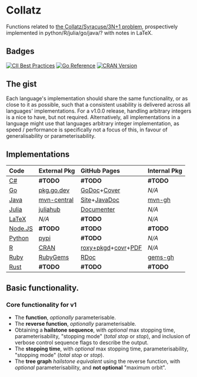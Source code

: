 # Collatz
Functions related to [the Collatz/Syracuse/3N+1 problem](https://en.wikipedia.org/wiki/Collatz_conjecture), prospectively implemented in python/R/julia/go/java/? with notes in LaTeX.
## Badges
[![CII Best Practices](https://bestpractices.coreinfrastructure.org/projects/6311/badge)](https://bestpractices.coreinfrastructure.org/projects/6311) [![Go Reference](https://pkg.go.dev/badge/github.com/Skenvy/Collatz/go.svg)](https://pkg.go.dev/github.com/Skenvy/Collatz/go) [![CRAN Version](https://www.r-pkg.org/badges/version/collatz)](https://cran.r-project.org/package=collatz)
## The gist
Each language's implementation should share the same functionality, or as close to it as possible, such that a consistent usability is delivered across all languages' implementations.
For a v1.0.0 release, handling arbitrary integers is a nice to have, but not required. Alternatively, all implementations in a language might use that languages arbitrary integer implementation, as speed / performance is specifically not a focus of this, in favour of generalisability or parameterisability.
## Implementations
| Code | External Pkg | GitHub Pages | Internal Pkg |
| :--- | :---         | :---         | :---         |
| [C#](https://github.com/Skenvy/Collatz/tree/main/C%23) | **#TODO** | **#TODO** | **#TODO** |
| [Go](https://github.com/Skenvy/Collatz/tree/main/go) | [pkg.go.dev](https://pkg.go.dev/github.com/Skenvy/Collatz/go) | [GoDoc](https://skenvy.github.io/Collatz/go/)+[Cover](https://skenvy.github.io/Collatz/go/coverage.html) | _N/A_ |
| [Java](https://github.com/Skenvy/Collatz/tree/main/java) | [mvn-central](https://search.maven.org/artifact/io.github.skenvy/collatz) | [Site](https://skenvy.github.io/Collatz/java/)+[JavaDoc](https://skenvy.github.io/Collatz/java/apidocs/io/github/skenvy/package-summary.html) | [mvn-gh](https://github.com/Skenvy/Collatz/packages/1445255) |
| [Julia](https://github.com/Skenvy/Collatz/tree/main/julia) | [juliahub](https://juliahub.com/ui/Packages/Collatz/UmeZE) | [Documenter](https://skenvy.github.io/Collatz/julia/) | _N/A_ |
| [LaTeX](https://github.com/Skenvy/Collatz/tree/main/LaTeX) | _N/A_ | **#TODO** | _N/A_ |
| [Node.JS](https://github.com/Skenvy/Collatz/tree/main/node.js) | **#TODO** | **#TODO** | **#TODO** |
| [Python](https://github.com/Skenvy/Collatz/tree/main/python) | [pypi](https://pypi.org/project/collatz/) | **#TODO** | _N/A_ |
| [R](https://github.com/Skenvy/Collatz/tree/main/R) | [CRAN](https://cran.r-project.org/package=collatz) | [roxy+pkgd](https://skenvy.github.io/Collatz/R/)+[covr](https://skenvy.github.io/Collatz/R/covr/Collatz-report.html)+[PDF](https://skenvy.github.io/Collatz/R/pdf/) | _N/A_ |
| [Ruby](https://github.com/Skenvy/Collatz/tree/main/ruby) | [RubyGems](https://rubygems.org/gems/collatz) | [RDoc](https://skenvy.github.io/Collatz/ruby/) | [gems-gh](https://github.com/Skenvy/Collatz/packages/1636643) |
| [Rust](https://github.com/Skenvy/Collatz/tree/main/rust) | **#TODO** | **#TODO** | **#TODO** |
## Basic functionality.
### Core functionality for v1
* The **function**, _optionally_ parameterisable.
* The **reverse function**, _optionally_ parameterisable.
* Obtaining a **hailstone sequence**, with _optional_ max stopping time, parameterisability, "stopping mode" (_total stop_ or _stop_), and inclusion of verbose control sequence flags to describe the output.
* The **stopping time**, with _optional_ max stopping time, parameterisability, "stopping mode" (_total stop_ or _stop_).
* The **tree graph** _hailstone equivalent_ using the reverse function, with _optional_ parameterisability, and **not optional** "maximum orbit".
